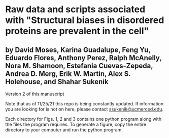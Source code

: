 # Raw data and scripts associated with "Structural biases in disordered proteins are prevalent in the cell" 

## by David Moses, Karina Guadalupe, Feng Yu, Eduardo Flores, Anthony Perez, Ralph McAnelly, Nora M. Shamoon, Estefania Cuevas-Zepeda, Andrea D. Merg, Erik W. Martin, Alex S. Holehouse, and Shahar Sukenik

Version 2 of this manuscript

Note that as of 11/25/21 this repo is being constantly updated. If information you are looking for is not on here, please contact ssukenik@ucmerced.edu.

Each directory for Figs. 1, 2 and 3 contains one python program along with the files the program requires. To generate a figure, copy the entire directory to your computer and run the python program.
